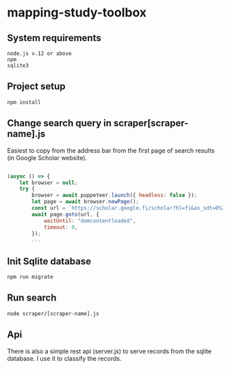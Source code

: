 # mapping-study-toolbox

## System requirements
```
node.js v.12 or above
npm
sqlite3
```

## Project setup
```
npm install
```

## Change search query in scraper[scraper-name].js

Easiest to copy from the address bar from the first page of search results (in Google Scholar website).

```javascript

(async () => {
    let browser = null;
    try {
        browser = await puppeteer.launch({ headless: false });
        let page = await browser.newPage();
        const url = `https://scholar.google.fi/scholar?hl=fi&as_sdt=0%2C5&q=%22programming+language%22+%28intitle%3Ahermeneutics+OR+intitle%3Ahermeneutical+OR+intitle%3A%22literature+review%22+OR+intitle%3A%22meta-analysis%22+OR+intitle%3A%22meta-analytical%22+OR+intitle%3Aphenomenological+OR+intitle%3Aphenomenology%29&btnG=`;
        await page.goto(url, {
            waitUntil: "domcontentloaded",
            timeout: 0,
        });
        ...
```

## Init Sqlite database

```
npm run migrate
```

## Run search
```
node scraper/[scraper-name].js
```

## Api

There is also a simple rest api (server.js) to serve records from the sqlite database. I use it to classify the records.
